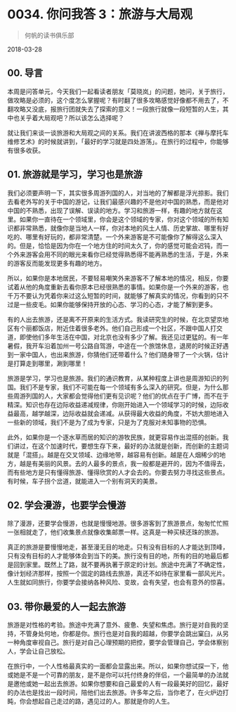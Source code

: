 # 0034. 你问我答 3：旅游与大局观

> 何帆的读书俱乐部

2018-03-28

## 00. 导言

本周是问答单元，今天我们一起看读者朋友「莫晓岚」的问题，她问，关于旅行，做攻略是必须的，这个度怎么掌握呢？有时翻了很多攻略感觉好像都不用去了，不翻攻略又没底，报旅行团就失去了探索的意义！一段旅行就像一段短暂的人生，其中也关乎着大局观吧？所以该怎么选择呢？

就让我们来谈一谈旅游和大局观之间的关系。我们在讲波西格的那本《禅与摩托车维修艺术》的时候就讲到，「最好的学习就是四处游荡」。在旅行的过程中，你能够有很多收获。

## 01. 旅游就是学习，学习也是旅游

我们必须要声明一下，其实很多周游列国的人，对当地的了解都是浮光掠影。我们去看老外写的关于中国的游记，让我们最感兴趣的不是他对中国的熟悉，而是他对中国的不熟悉，出现了误解、误读的地方。学习和旅游一样，有趣的地方就在这里。如果你一直待在一个领域里，你会是这个领域的专家，你对这个领域的所有知识都非常熟悉，就像你是当地人一样，你对本地的风土人情、历史掌故、哪里有好吃的、哪里有好玩的，都非常清楚。一个外来游客是不可能像你了解得这么深入的。但是，恰恰是因为你在一个地方住的时间太久了，你的感觉可能会迟钝，而一个外来游客会用不同的眼光来看你已经觉得熟悉得不能再熟悉的生活，于是，外来的游客反而能发现更多有趣的地方。

所以，如果你是本地居民，不要轻易嘲笑外来游客不了解本地的情况，相反，你要试着从他的角度重新去看你原本已经很熟悉的事情。如果你是一个外来的游客，也千万不要认为凭着你来过这么短暂的时间，就能够了解真实的情况，你看到的只不过是一些皮毛。如果你能够保持开放的心态、学习的心态，才能了解到更多。

有的人出去旅游，还是离不开原来的生活方式。我读研究生的时候，在北京望京地区有个丽都饭店，附近住着很多老外。他们自己形成一个社区，不跟中国人打交道，即使他们多年生活在中国，对北京也没有多少了解。我还见过更猛的。有一年暑假，我开车沿着加州一号公路自驾游，中途在一个旅馆休息，退房的时候正好遇到一家中国人，也出来旅游，你猜他们还带着什么？他们随身带了一个火锅，估计是打算走到哪里，涮到哪里！

旅游是学习，学习也是旅游。我们的通识教育，从某种程度上讲也是周游知识的列国。我们不是专家，我们不可能在每一个领域有多么深入的研究。但是，为什么那些周游列国的人，大家都会觉得他们更有见识呢？他们的优点在于广博，而不在于精深。知识也存在边际收益递减规律，你刚开始进入一个领域学习的时候，边际收益最高，越学越深，边际收益就会递减。从获得最大收益的角度，不妨大胆地进入一些新的领域，我们不是为了成为专家，只是为了克服对未知事物的恐惧。

此外，如果你是一个逐水草而居的知识的游牧民族，就更容易作出混搭的创新。我们讲过，在这个加速时代，要想生存下来，最好的办法就是创新，而创新的主题词就是「混搭」。越是在交叉领域、边缘地带，越容易有创新。越是在人烟稀少的地方，越是有美丽的风景。去的人最多的景点，我一般都是避开的，因为不值得去，而有些地方是只有懂得旅游、懂得欣赏的人才会去的。你要去努力寻找这些景点。有时候，车子拐个岔道，就能进入一个别有洞天的美景。

## 02. 学会漫游，也要学会慢游

除了漫游，还要学会慢游，也就是慢慢地游。很多游客到了旅游景点，匆匆忙忙照一张相就走了，他们收集景点就像收集邮票一样。这真是一种买椟还珠的旅游。

真正的旅游是要慢慢地走，甚至漫无目的地走。只有没有目标的人才能达到顶峰，只有没有目标的人才能够体会到当下的美。旅行没有目的地，所有的目的地最后都是回到家里。既然上了路，就不要再执著于原定的计划。旅途中充满了不确定性，像计划经济那样，按照一个固定的路线去旅游，真还不如待在家里看一部风光片。人生就如同旅行，你要学会接纳各种风险、变故，会有失望，也会有意外的惊喜。

## 03. 带你最爱的人一起去旅游

旅游是对性格的考验。旅途中充满了意外、疲惫、失望和焦虑。旅行是对自我的坚持，不管身处何地，你都是你。旅行也是对自我的超越，你要学会跳出窠臼，从另一种角度审视自己。旅行是对自己心理预期的把控，要学会管理自己，学会体察别人，学会让自己放松。

在旅行中，一个人性格最真实的一面都会显露出来。所以，如果你想试探一下，他或她是不是一个可靠的朋友，是不是你可以托付终身的伴侣，一个最简单的办法就是邀他或她一起出去旅游。如果你想要和自己最爱的人有一段最美好的回忆，最好的办法也是找出一段时间，陪他们出去旅游。许多年之后，当你老了，在火炉边打盹，你会想起自己走过的路，遇见过的人。那就是你的人生。

